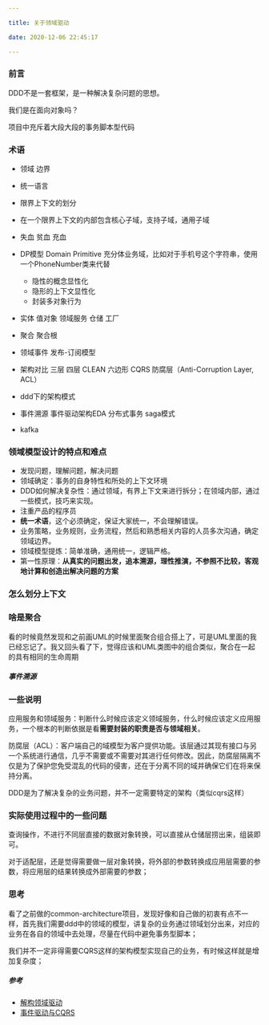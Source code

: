 ```yaml
---

title: 关于领域驱动

date: 2020-12-06 22:45:17

---
```


### 前言

DDD不是一套框架，是一种解决复杂问题的思想。

我们是在面向对象吗？

项目中充斥着大段大段的事务脚本型代码


### 术语

- 领域 边界 

- 统一语言

- 限界上下文的划分

- 在一个限界上下文的内部包含核心子域，支持子域，通用子域

- 失血 贫血 充血

- DP模型 Domain Primitive  充分体业务域，比如对于手机号这个字符串，使用一个PhoneNumber类来代替

  - 隐性的概念显性化
  - 隐形的上下文显性化
  - 封装多对象行为

- 实体 值对象 领域服务 仓储 工厂

- 聚合 聚合根

- 领域事件 发布-订阅模型

- 架构对比 三层 四层  CLEAN 六边形 CQRS  防腐层（Anti-Corruption Layer, ACL）

- ddd下的架构模式 

- 事件溯源  事件驱动架构EDA  分布式事务 saga模式

- kafka

  

### 领域模型设计的特点和难点

- 发现问题，理解问题，解决问题
- 领域确定：事务的自身特性和所处的上下文环境
- DDD如何解决复杂性：通过领域，有界上下文来进行拆分；在领域内部，通过一些模式，技巧来实现。
- 注重产品的程序员
- **统一术语**，这个必须确定，保证大家统一，不会理解错误。
- 业务策略，业务规则，业务流程，然后和熟悉相关内容的人员多次沟通，确定领域边界。
- 领域模型提炼：简单准确，通用统一，逻辑严格。
- 第一性原理：**从真实的问题出发，追本溯源，理性推演，不参照不比较，客观地计算和创造出解决问题的方案**

### 怎么划分上下文

### 啥是聚合

看的时候竟然发现和之前画UML的时候里面聚合组合搭上了，可是UML里面的我已经忘记了。我又回头看了下，觉得应该和UML类图中的组合类似，聚合在一起的具有相同的生命周期

##### 事件溯源





### 一些说明

应用服务和领域服务：判断什么时候应该定义领域服务，什么时候应该定义应用服务，一个根本的判断依据是看**需要封装的职责是否与领域相关**。

防腐层（ACL）：客户端自己的域模型为客户提供功能。该层通过其现有接口与另一个系统进行通信，几乎不需要或不需要对其进行任何修改。因此，防腐层隔离不仅是为了保护您免受混乱的代码的侵害，还在于分离不同的域并确保它们在将来保持分离。

DDD是为了解决复杂的业务问题，并不一定需要特定的架构（类似cqrs这样）


### 实际使用过程中的一些问题

查询操作，不进行不同层直接的数据对象转换，可以直接从仓储层捞出来，组装即可。

对于适配层，还是觉得需要做一层对象转换，将外部的参数转换成应用层需要的参数，将应用层的结果转换成外部需要的参数；

### 思考
看了之前做的common-architecture项目，发现好像和自己做的初衷有点不一样，首先我们需要ddd中的领域的模型，讲复杂的业务通过领域划分出来，对应的业务在各自的领域中去处理，尽量在代码中避免事务型脚本；

我们并不一定非得需要CQRS这样的架构模型实现自己的业务，有时候这样就是增加复杂度；


##### 参考

- [解构领域驱动](http://zhangyi.xyz/categories/DDD/)
- [事件驱动与CQRS](https://mp.weixin.qq.com/s/Z3uJhxJGDif3qN5OlE_woA)
